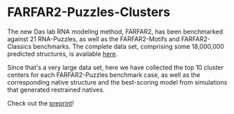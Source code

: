 # FARFAR2-Puzzles-Clusters
The new Das lab RNA modeling method, FARFAR2, has been benchmarked against 21 RNA-Puzzles, as well as the FARFAR2-Motifs and FARFAR2-Classics benchmarks. The complete data set, comprising some 18,000,000 predicted structures, is available [here](https://purl.stanford.edu/fq893cm4516). 

Since that's a very large data set, here we have collected the top 10 cluster centers for each FARFAR2-Puzzles benchmark case, as well as the corresponding native structure and the best-scoring model from simulations that generated restrained natives.

Check out the [preprint](https://www.biorxiv.org/content/10.1101/764449v1)!
